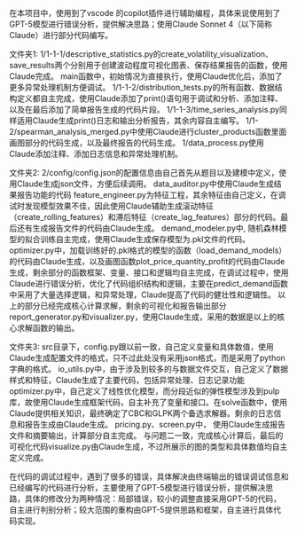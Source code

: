 在本项目中，使用到了vscode 的copilot插件进行辅助编程，具体来说使用到了GPT-5模型进行错误分析，提供解决思路；使用Claude Sonnet 4（以下简称Claude）进行部分代码编写。

文件夹1:
1/1-1-1/descriptive_statistics.py的create_volatility_visualization、save_results两个分别用于创建波动程度可视化图表、保存结果报告的函数，使用Claude完成。
main函数中，初始情况为直接执行，使用Claude优化后，添加了更多异常处理机制方便调试。
1/1-1-2/distribution_tests.py的所有函数、数据结构定义都自主完成，使用Claude添加了print()语句用于调试和分析、添加注释、以及在最后添加了简单报告生成的代码片段。
1/1-1-3/time_series_analysis.py同样适用Claude生成print()日志和输出分析报告，其余内容自主编写。
1/1-2/spearman_analysis_merged.py中使用Claude进行cluster_products函数里面画图部分的代码生成，以及最终报告的代码生成。
1/data_process.py使用Claude添加注释、添加日志信息和异常处理机制。

文件夹2:
2/config/config.json的配置信息由自己首先从题目以及建模中定义，使用Claude生成json文件，方便后续调用。
data_auditor.py中使用Claude生成结果报告功能的代码
feature_engineer.py为特征工程，其余特征由自己定义，在调试时发现模型效果不佳，因此使用Claude辅助生成滚动特征（create_rolling_features）和滞后特征（create_lag_features）部分的代码。最后还有生成报告文件的代码由Claude生成。
demand_modeler.py中, 随机森林模型的拟合训练自主完成，使用Claude生成保存模型为.pkl文件的代码。
optimizer.py中，加载训练好的.pkl格式的模型的函数（load_demand_models）的代码由Claude生成，以及画图函数plot_price_quantity_profit的代码由Claude生成，剩余部分的函数框架、变量、接口和逻辑均自主完成，在调试过程中，使用Claude进行错误分析，优化了代码组织结构和逻辑，主要在predict_demand函数中采用了大量选择逻辑，和异常处理，Claude提高了代码的健壮性和逻辑性。
以上的部分已经完成核心计算求解，剩余的可视化和报告输出部分report_generator.py和visualizer.py，使用Claude生成，采用的数据是以上的核心求解函数的输出。

文件夹3:
src目录下，config.py跟以前一致，自己定义变量和具体数值，使用Claude生成配置文件的格式，只不过此处没有采用json格式，而是采用了python字典的格式。
io_utils.py中，由于涉及到较多的与数据文件交互，自己定义了数据样式和特征，Claude生成了主要代码，包括异常处理、日志记录功能
optimizer.py中，自己定义了线性优化模型，而分段近似的弹性模型涉及到pulp库，故使用Claude生成框架代码，自主补充了变量和接口。在solve函数中，使用Claude提供相关知识，最终确定了CBC和GLPK两个备选求解器。剩余的日志信息和报告生成由Claude生成。
pricing.py、screen.py中， 使用Claude生成报告文件和摘要输出，计算部分自主完成。
与问题二一致，完成核心计算后，最后的可视化代码visualize.py由Claude生成，不过所展示的图的类型和具体数值均自主定义完成。

在代码的调试过程中，遇到了很多的错误，具体解决由终端输出的错误调试信息和已经编写的代码进行分析，主要使用了GPT-5模型进行错误分析，提供解决思路，具体的修改分为两种情况：局部错误，较小的调整直接采用GPT-5的代码，自主进行判别分析；较大范围的重构由GPT-5提供思路和框架，自主进行具体代码实现。




